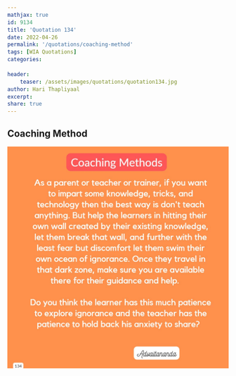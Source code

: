 ```yaml
---
mathjax: true
id: 9134
title: 'Quotation 134'
date: 2022-04-26
permalink: '/quotations/coaching-method'
tags: [WIA Quotations] 
categories: 

header:
    teaser: /assets/images/quotations/quotation134.jpg
author: Hari Thapliyaal 
excerpt:
share: true 
---
```


## Coaching Method

![Coaching Method](/assets/images/quotations/quotation134.jpg)

